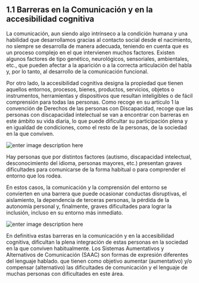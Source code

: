 ## 1.1 Barreras en la Comunicación y en la accesibilidad cognitiva

La comunicación, aun siendo algo intrínseco a la condición humana y una habilidad que desarrollamos gracias al contacto social desde el nacimiento, no siempre se desarrolla de manera adecuada, teniendo en cuenta que es un proceso complejo en el que intervienen muchos factores. Existen algunos factores de tipo genético, neurológicos, sensoriales, ambientales, etc., que pueden afectar a la aparición o a la correcta articulación del habla y, por lo tanto, al desarrollo de la comunicación funcional.

Por otro lado, la accesibilidad cognitiva designa la propiedad que tienen aquellos entornos, procesos, bienes, productos, servicios, objetos o instrumentos, herramientas y dispositivos que resultan inteligibles o de fácil comprensión para todas las personas. Como recoge en su artículo 1 la convención de Derechos de las personas con Discapacidad, recoge que las personas con discapacidad intelectual se van a encontrar con barreras en este ámbito su vida diaria, lo que puede dificultar su participación plena y en igualdad de condiciones, como el resto de la personas, de la sociedad en la que conviven.

![enter image description here](https://static.arasaac.org/images/aularagon/Convencion_art_1.jpg)

Hay personas que por distintos factores (autismo, discapacidad intelectual, desconocimiento del idioma, personas mayores, etc.) presentan graves dificultades para comunicarse de la forma habitual o para comprender el entorno que los rodea.

En estos casos, la comunicación y la comprensión del entorno se convierten en una barrera que puede ocasionar conductas disruptivas, el aislamiento, la dependencia de terceras personas, la pérdida de la autonomía personal y, finalmente, graves dificultades para lograr la inclusión, incluso en su entorno más inmediato.

![enter image description here](https://static.arasaac.org/images/aularagon/barreras_comunicacion_accesibilidad_cognitiva.jpg)

En definitiva estas barreras en la comunicación y en la accesibilidad cognitiva, dificultan la plena integración de estas personas en la sociedad en la que conviven habitualmente. Los Sistemas Aumentativos y Alternativos de Comunicación (SAAC) son formas de expresión diferentes del lenguaje hablado. que tienen como objetivo aumentar (aumentativo) y/o compensar (alternativo) las dificultades de comunicación y el lenguaje de muchas personas con dificultades en este área.

